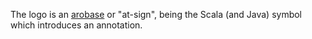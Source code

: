 The logo is an [arobase](https://en.wikipedia.org/wiki/At_sign) or "at-sign", being the Scala (and Java) symbol which introduces an annotation.
